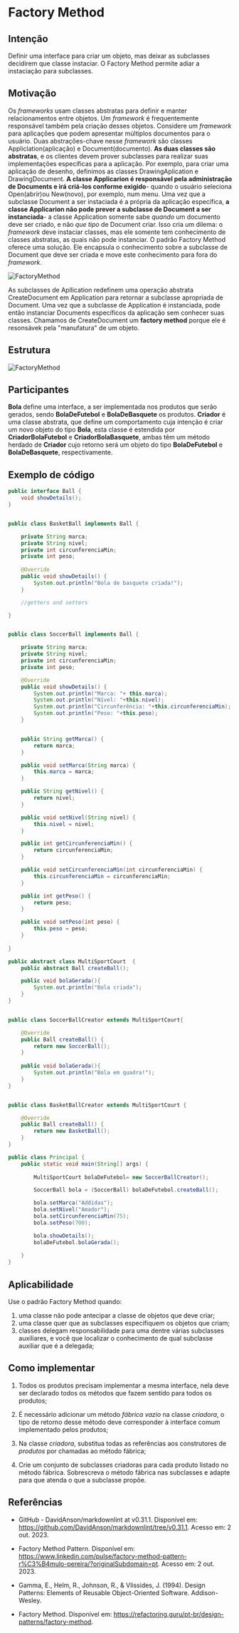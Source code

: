 # Factory Method

## Intenção

Definir uma interface para criar um objeto, mas deixar as subclasses decidirem que classe instaciar. O Factory Method permite adiar a instaciação para subclasses.

## Motivação

Os *frameworks* usam classes abstratas para definir e manter relacionamentos entre objetos. Um *framework* é frequentemente responsável também pela criação desses objetos.
Considere um *framework* para aplicações que podem apresentar múltiplos documentos para o usuário. Duas abstrações-chave nesse *framework* são classes Appliclation(aplicação) e Document(documento). **As duas classes são abstratas**, e os clientes devem prover subclasses para realizar suas implementações específicas para a aplicação. Por exemplo, para criar uma aplicação de desenho, definimos as classes DrawingAplication e DrawingDocument. **A classe Applicarion é responsável pela administração de Documents e irá criá-los conforme exigido**- quando o usuário seleciona Open(abrir)ou New(novo), por exemplo, num menu.
Uma vez que a subclasse Document a ser instaciada é a própria da aplicação específica, **a classe Applicarion não pode prever a subclasse de Document a ser instanciada**- a classe Application somente sabe *quando* um documento deve ser criado, e não *que tipo* de Document criar. Isso cria um dilema: o *framework* deve instaciar classes, mas ele somente tem conhecimento de classes abstratas, as quais não pode instanciar.
O padrão Factory Method oferece uma solução. Ele encapsula o conhecimento sobre a subclasse de Document que deve ser criada e move este conhecimento para fora do *framework*.

![FactoryMethod](img/FactoryGof.png)

As subclasses de Apllication redefinem uma operação abstrata CreateDocument em Application para retornar a subclasse apropriada de Document. Uma vez que a subclasse de Application é instanciada, pode então instanciar Documents específicos da aplicação sem conhecer suas classes. Chamamos de CreateDocument um **factory method** porque ele é resonsávek pela "manufatura" de um objeto.

## Estrutura

![FactoryMethod](img/modelagemFM.png)

## Participantes

**Bola** define uma interface, a ser implementada nos produtos que serão gerados, sendo **BolaDeFutebol** e **BolaDeBasquete** os produtos. **Criador** é uma classe abstrata, que define um comportamento cuja intenção é criar um novo objeto do tipo **Bola**, esta classe é estendida por **CriadorBolaFutebol** e **CriadorBolaBasquete**, ambas têm um método herdado de **Criador** cujo retorno será um objeto do tipo **BolaDeFutebol** e **BolaDeBasquete**, respectivamente.

## Exemplo de código

```java
public interface Ball {
    void showDetails();
}


public class BasketBall implements Ball {

    private String marca;
    private String nivel;
    private int circunferenciaMin;
    private int peso;
  
    @Override
    public void showDetails() {
        System.out.println("Bola de basquete criada!");
    }

    //getters and setters

}


public class SoccerBall implements Ball {

    private String marca;
    private String nivel;
    private int circunferenciaMin;
    private int peso;

    @Override
    public void showDetails() {
        System.out.println("Marca: "+ this.marca);
        System.out.println("Nível: "+this.nivel);
        System.out.println("Circunferência: "+this.circunferenciaMin);
        System.out.println("Peso: "+this.peso);
    }


    public String getMarca() {
        return marca;
    }

    public void setMarca(String marca) {
        this.marca = marca;
    }

    public String getNivel() {
        return nivel;
    }

    public void setNivel(String nivel) {
        this.nivel = nivel;
    }

    public int getCircunferenciaMin() {
        return circunferenciaMin;
    }

    public void setCircunferenciaMin(int circunferenciaMin) {
        this.circunferenciaMin = circunferenciaMin;
    }

    public int getPeso() {
        return peso;
    }

    public void setPeso(int peso) {
        this.peso = peso;
    }
    
}

public abstract class MultiSportCourt  {
    public abstract Ball createBall();

    public void bolaGerada(){
        System.out.println("Bola criada");
    }
}


public class SoccerBallCreator extends MultiSportCourt{

    @Override
    public Ball createBall() {
        return new SoccerBall();
    }
    
    public void bolaGerada(){
        System.out.println("Bola em quadra!");
    }
}


public class BasketBallCreator extends MultiSportCourt {

    @Override
    public Ball createBall() {
        return new BasketBall();
    }    
}

public class Principal {
    public static void main(String[] args) {
       
        MultiSportCourt bolaDeFutebol= new SoccerBallCreator();

        SoccerBall bola = (SoccerBall) bolaDeFutebol.createBall();   

        bola.setMarca("Addidas");
        bola.setNivel("Amador");
        bola.setCircunferenciaMin(75);
        bola.setPeso(700);

        bola.showDetails();
        bolaDeFutebol.bolaGerada();
    
    }
}

```

## Aplicabilidade

Use o padrão Factory Method quando:

1. uma classe não pode antecipar a classe de objetos que deve criar;
2. uma classe quer que as subclasses especifiquem os objetos que criam;
3. classes delegam responsabilidade para uma dentre várias subclasses auxiliares, e você que localizar o conhecimento de qual subclasse auxiliar que é a delegada;

## Como implementar

1. Todos os produtos precisam implementar a mesma interface, nela deve ser declarado todos os métodos que fazem sentido para todos os produtos;

2. É necessário adicionar um método *fábrica vazio* na classe *criadora*, o tipo de retorno desse método deve corresponder à interface comum implementado pelos produtos;

3. Na classe *criadora*, substitua todas as referências aos construtores de *produtos* por chamadas ao método fábrica;

4. Crie um conjunto de subclasses criadoras para cada produto listado no método fábrica. Sobrescreva o método fábrica nas subclasses e adapte para que atenda o que a subclasse propõe.

## Referências

- GitHub - DavidAnson/markdownlint at v0.31.1. Disponível em: <https://github.com/DavidAnson/markdownlint/tree/v0.31.1>. Acesso em: 2 out. 2023.

- Factory Method Pattern. Disponível em: <https://www.linkedin.com/pulse/factory-method-pattern-r%C3%B4mulo-pereira/?originalSubdomain=pt>. Acesso em: 2 out. 2023.

- Gamma, E., Helm, R., Johnson, R., & Vlissides, J. (1994). Design Patterns: Elements of Reusable Object-Oriented Software. Addison-Wesley.

- Factory Method. Disponível em: <https://refactoring.guru/pt-br/design-patterns/factory-method>.
‌
